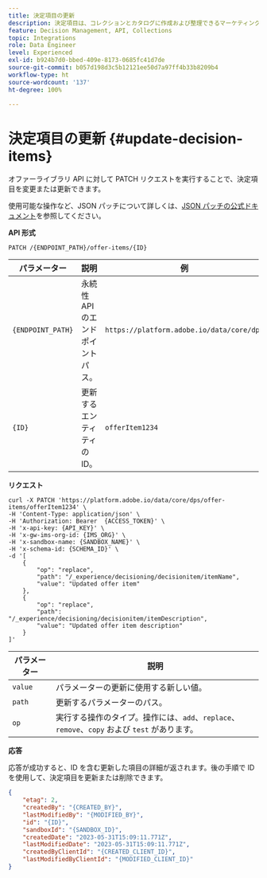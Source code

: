 ```yaml
---
title: 決定項目の更新
description: 決定項目は、コレクションとカタログに作成および整理できるマーケティングオファーです。
feature: Decision Management, API, Collections
topic: Integrations
role: Data Engineer
level: Experienced
exl-id: b924b7d0-bbed-409e-8173-0685fc41d7de
source-git-commit: b057d198d3c5b12121ee50d7a97ff4b33b8209b4
workflow-type: ht
source-wordcount: '137'
ht-degree: 100%

---
```


# 決定項目の更新 {#update-decision-items}

オファーライブラリ API に対して PATCH リクエストを実行することで、決定項目を変更または更新できます。

使用可能な操作など、JSON パッチについて詳しくは、[JSON パッチの公式ドキュメント](https://jsonpatch.com/)を参照してください。

**API 形式**

```http
PATCH /{ENDPOINT_PATH}/offer-items/{ID}
```

| パラメーター | 説明 | 例 |
| --------- | ----------- | ------- |
| `{ENDPOINT_PATH}` | 永続性 API のエンドポイントパス。 | `https://platform.adobe.io/data/core/dps` |
| `{ID}` | 更新するエンティティの ID。 | `offerItem1234` |

**リクエスト**

```shell
curl -X PATCH 'https://platform.adobe.io/data/core/dps/offer-items/offerItem1234' \
-H 'Content-Type: application/json' \
-H 'Authorization: Bearer  {ACCESS_TOKEN}' \
-H 'x-api-key: {API_KEY}' \
-H 'x-gw-ims-org-id: {IMS_ORG}' \
-H 'x-sandbox-name: {SANDBOX_NAME}' \
-H 'x-schema-id: {SCHEMA_ID}' \
-d '[
    {
        "op": "replace",
        "path": "/_experience/decisioning/decisionitem/itemName",
        "value": "Updated offer item"
    },
    {
        "op": "replace",
        "path": "/_experience/decisioning/decisionitem/itemDescription",
        "value": "Updated offer item description"
    }
]'
```

| パラメーター | 説明 |
| --------- | ----------- |
| `value` | パラメーターの更新に使用する新しい値。 |
| `path` | 更新するパラメーターのパス。 |
| `op` | 実行する操作のタイプ。操作には、`add`、`replace`、`remove`、`copy` および `test` があります。 |

**応答**

応答が成功すると、ID を含む更新した項目の詳細が返されます。後の手順で ID を使用して、決定項目を更新または削除できます。

```json
{
    "etag": 2,
    "createdBy": "{CREATED_BY}",
    "lastModifiedBy": "{MODIFIED_BY}",
    "id": "{ID}",
    "sandboxId": "{SANDBOX_ID}",
    "createdDate": "2023-05-31T15:09:11.771Z",
    "lastModifiedDate": "2023-05-31T15:09:11.771Z",
    "createdByClientId": "{CREATED_CLIENT_ID}",
    "lastModifiedByClientId": "{MODIFIED_CLIENT_ID}"
}
```
